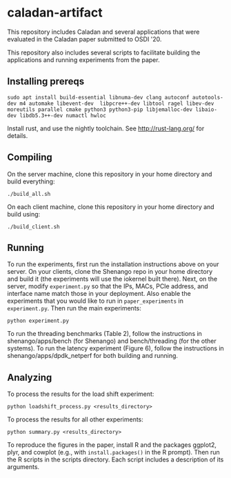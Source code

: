 # caladan-artifact

This repository includes Caladan and several applications that were evaluated in the Caladan paper submitted to OSDI '20.

This repository also includes several scripts to facilitate building the applications and running experiments from the paper.

## Installing prereqs
```
sudo apt install build-essential libnuma-dev clang autoconf autotools-dev m4 automake libevent-dev  libpcre++-dev libtool ragel libev-dev moreutils parallel cmake python3 python3-pip libjemalloc-dev libaio-dev libdb5.3++-dev numactl hwloc
```

Install rust, and use the nightly toolchain. See http://rust-lang.org/ for details.

## Compiling

On the server machine, clone this repository in your home directory and build
everything:
```
./build_all.sh
```

On each client machine, clone this repository in your home directory and build
using:
```
./build_client.sh
```


<!-- For instructions on building ZygOS or Memcached for ZygOS, please see
[their repositories](https://github.com/ix-project). After building
ZygOS, the spin server can be built with:
```
make -C ./bench/servers spin-ix
```
We built and ran ZygOS on Ubuntu 16.04; we built and ran everything
else on Ubuntu 18.04.
 -->

## Running

To run the experiments, first run the installation instructions above
on your server. On your clients, clone the Shenango repo in your home
directory and build it (the experiments will use the iokernel built
there). Next, on the server, modify `experiment.py` so that the IPs,
MACs, PCIe address, and interface name match those in your
deployment. Also enable the experiments that you would like to run in
`paper_experiments` in `experiment.py`. Then run the main experiments:
```
python experiment.py
```

To run the threading benchmarks (Table 2), follow the instructions in
shenango/apps/bench (for Shenango) and bench/threading (for the other
systems). To run the latency experiment (Figure 6), follow the
instructions in shenango/apps/dpdk_netperf for both building and
running.

## Analyzing
To process the results for the load shift experiment:
```
python loadshift_process.py <results_directory>
```
To process the results for all other experiments:
```
python summary.py <results_directory>
```

To reproduce the figures in the paper, install R and the packages
ggplot2, plyr, and cowplot (e.g., with `install.packages()` in the R
prompt).  Then run the R scripts in the scripts directory. Each script
includes a description of its arguments.
